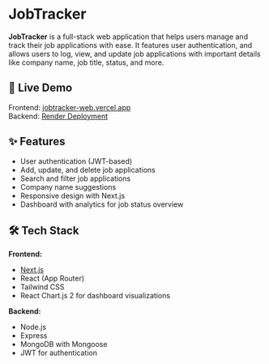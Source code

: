 # JobTracker

**JobTracker** is a full-stack web application that helps users manage and track their job applications with ease. It features user authentication, and allows users to log, view, and update job applications with important details like company name, job title, status, and more.

## 🔗 Live Demo

Frontend: [jobtracker-web.vercel.app](https://jobtracker-web.vercel.app)  
Backend: [Render Deployment](https://jobtrackr-backend-v2.onrender.com)

## ✨ Features

- User authentication (JWT-based)
- Add, update, and delete job applications
- Search and filter job applications
- Company name suggestions
- Responsive design with Next.js
- Dashboard with analytics for job status overview

## 🛠 Tech Stack

**Frontend:**  
- [Next.js](https://nextjs.org/)
- React (App Router)
- Tailwind CSS
- React Chart.js 2 for dashboard visualizations

**Backend:**  
- Node.js
- Express
- MongoDB with Mongoose
- JWT for authentication
